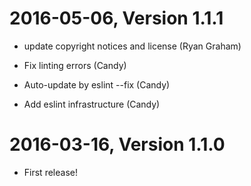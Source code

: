 2016-05-06, Version 1.1.1
=========================

 * update copyright notices and license (Ryan Graham)

 * Fix linting errors (Candy)

 * Auto-update by eslint --fix (Candy)

 * Add eslint infrastructure (Candy)


2016-03-16, Version 1.1.0
=========================

 * First release!
